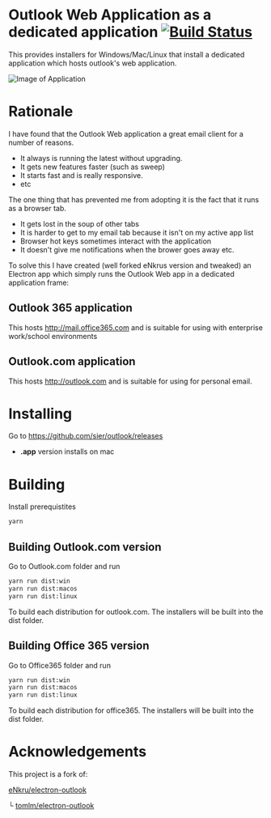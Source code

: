 # Outlook Web Application as a dedicated application [![Build Status](https://travis-ci.com/sier/outlook.svg?branch=master)](https://travis-ci.com/sier/outlook)
This provides installers for Windows/Mac/Linux that install a dedicated application which hosts outlook's web application. 

![Image of Application](https://i.imgur.com/DrZQZwOh.jpg)

# Rationale
I have found that the Outlook Web application a great email client for a number of reasons.
* It always is running the latest without upgrading.
* It gets new features faster (such as sweep)
* It starts fast and is really responsive.
* etc

The one thing that has prevented me from adopting it is the fact that it runs as a browser tab. 
* It gets lost in the soup of other tabs
* It is harder to get to my email tab because it isn't on my active app list
* Browser hot keys sometimes interact with the application 
* It doesn't give me notifications when the brower goes away
etc.

To solve this I have created (well forked eNkrus version and tweaked) an Electron app which simply runs the Outlook Web app in a dedicated application frame:

## Outlook 365 application
This hosts http://mail.office365.com and is suitable for using with enterprise work/school environments

## Outlook.com application
This hosts http://outlook.com and is suitable for using for personal email.

# Installing
Go to https://github.com/sier/outlook/releases
* **.app** version installs on mac

# Building
Install prerequistites
```bash
yarn
```

## Building Outlook.com version
Go to Outlook.com folder and run 
```bash
yarn run dist:win
yarn run dist:macos
yarn run dist:linux
``` 
To build each distribution for outlook.com.  The installers will be built into the dist folder.


## Building Office 365 version
Go to Office365  folder and run 
```bash
yarn run dist:win
yarn run dist:macos
yarn run dist:linux
``` 
To build each distribution for office365.  The installers will be built into the dist folder.

# Acknowledgements
This project is a fork of:

[eNkru/electron-outlook](https://github.com/eNkru/freelook)

└ [tomlm/electron-outlook](https://github.com/tomlm/electron-outlook)
